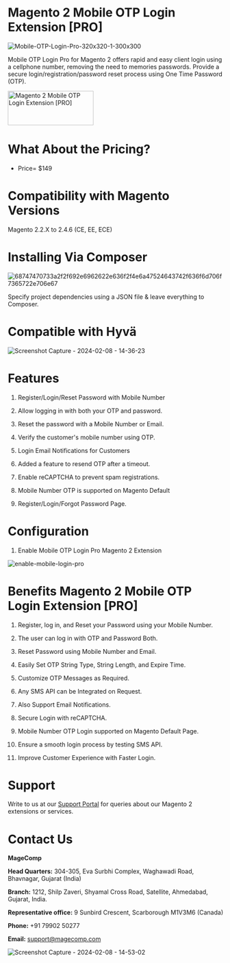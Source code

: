 # Magento 2 Mobile OTP Login Extension [PRO]

![Mobile-OTP-Login-Pro-320x320-1-300x300](https://github.com/patelanny/magento-2-mobile-otp-login-pro/assets/121279820/6df4901b-602f-4226-b3bf-9bd3a52de557)

Mobile OTP Login Pro for Magento 2 offers rapid and easy client login using a cellphone number, removing the need to memories passwords. Provide a secure login/registration/password reset process using One Time Password (OTP).

<a href="https://magecomp.com/magento-2-mobile-otp-login-pro.html">
<img src="https://camo.githubusercontent.com/f0daed80e54cedb78e21b512762e63e90ee6915af7ff2c58499c865b0e679f93/68747470733a2f2f6d616765636f6d702e636f6d2f6d656469612f627574746f6e2e77656270" alt="Magento 2 Mobile OTP Login Extension [PRO]" width="200" height="80">
</a>

# What About the Pricing?
* Price= $149
  
# Compatibility with Magento Versions
Magento 2.2.X to 2.4.6 (CE, EE, ECE)

# Installing Via Composer

![68747470733a2f2f692e6962622e636f2f4e6a47524643742f636f6d706f7365722e706e67](https://github.com/patelanny/magento-2-easy-coupon-manager/assets/121279820/cd9f4278-852a-4c9e-a5de-d6b96b0b2508)

Specify project dependencies using a JSON file & leave everything to Composer.

# Compatible with Hyvä

![Screenshot Capture - 2024-02-08 - 14-36-23](https://github.com/patelanny/magento-2-easy-coupon-manager/assets/121279820/9d2278de-e0b8-4585-9159-bc77325456e7)

# Features

1. Register/Login/Reset Password with Mobile Number

2. Allow logging in with both your OTP and password.

3. Reset the password with a Mobile Number or Email.

4. Verify the customer's mobile number using OTP.

5. Login Email Notifications for Customers

6. Added a feature to resend OTP after a timeout.

7. Enable reCAPTCHA to prevent spam registrations.

8. Mobile Number OTP is supported on Magento Default 

9. Register/Login/Forgot Password Page.

# Configuration
1. Enable Mobile OTP Login Pro Magento 2 Extension

![enable-mobile-login-pro](https://github.com/patelanny/magento-2-mobile-otp-login-pro/assets/121279820/cfb6826f-5d52-4abb-9a7f-8007cadcb799)

# Benefits Magento 2 Mobile OTP Login Extension [PRO]

1. Register, log in, and Reset your Password using your Mobile Number.

2. The user can log in with OTP and Password Both.

3. Reset Password using Mobile Number and Email.

4. Easily Set OTP String Type, String Length, and Expire Time.

5. Customize OTP Messages as Required.

6. Any SMS API can be Integrated on Request.

7. Also Support Email Notifications.

8. Secure Login with reCAPTCHA.

9. Mobile Number OTP Login supported on Magento Default Page.

10. Ensure a smooth login process by testing SMS API. 

11. Improve Customer Experience with Faster Login.

# Support
Write to us at our <a href="https://magecomp.com/support/">Support Portal</a> for queries about our Magento 2 extensions or services.

# Contact Us
**MageComp**

**Head Quarters:** 304-305, Eva Surbhi Complex, Waghawadi Road, Bhavnagar, Gujarat (India)

**Branch:** 1212, Shilp Zaveri, Shyamal Cross Road, Satellite, Ahmedabad, Gujarat, India.

**Representative office:** 9 Sunbird Crescent, Scarborough M1V3M6 (Canada)

**Phone:** +91 79902 50277

**Email:** support@magecomp.com

![Screenshot Capture - 2024-02-08 - 14-53-02](https://github.com/patelanny/magento-2-easy-coupon-manager/assets/121279820/94de763e-31bc-4fb3-b807-6a6108bc5eea)

